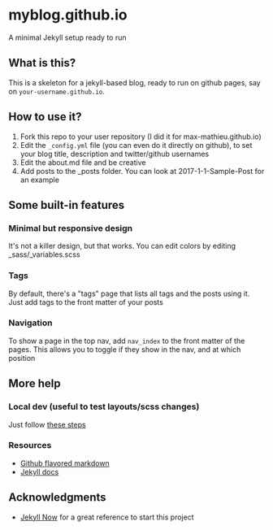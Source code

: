 # myblog.github.io

A minimal Jekyll setup ready to run

## What is this?

This is a skeleton for a jekyll-based blog, ready to run on github pages, say on `your-username.github.io`.

## How to use it?

1. Fork this repo to your user repository (I did it for max-mathieu.github.io)
2. Edit the `_config.yml` file (you can even do it directly on github), to set your blog title, description and twitter/github usernames
3. Edit the about.md file and be creative
4. Add posts to the _posts folder. You can look at 2017-1-1-Sample-Post for an example

## Some built-in features

### Minimal but responsive design

It's not a killer design, but that works.
You can edit colors by editing _sass/_variables.scss

### Tags

By default, there's a "tags" page that lists all tags and the posts using it.
Just add tags to the front matter of your posts

### Navigation

To show a page in the top nav, add `nav_index` to the front matter of the pages.
This allows you to toggle if they show in the nav, and at which position

## More help

### Local dev (useful to test layouts/scss changes)

Just follow [these steps](https://help.github.com/articles/setting-up-your-github-pages-site-locally-with-jekyll/)

### Resources

- [Github flavored markdown](https://help.github.com/articles/basic-writing-and-formatting-syntax/)
- [Jekyll docs](https://jekyllrb.com/docs/home/)

## Acknowledgments

- [Jekyll Now](https://github.com/barryclark/jekyll-now) for a great reference to start this project